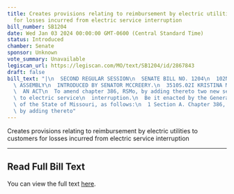 ```yaml
---
title: Creates provisions relating to reimbursement by electric utilities to customers
  for losses incurred from electric service interruption
bill_number: SB1204
date: Wed Jan 03 2024 00:00:00 GMT-0600 (Central Standard Time)
status: Introduced
chamber: Senate
sponsor: Unknown
vote_summary: Unavailable
legiscan_url: https://legiscan.com/MO/text/SB1204/id/2867843
draft: false
bill_text: "|\n  SECOND REGULAR SESSION\n  SENATE BILL NO. 1204\n  102ND GENERA L\
  \ ASSEMBLY\n  INTRODUCED BY SENATOR MCCREERY.\n  3510S.02I KRISTINA MARTIN, Secretary\n\
  \  AN ACT\n  To amend chapter 386, RSMo, by adding thereto two new sections relating\
  \ to electric service\n  interruption.\n  Be it enacted by the General Assembly\
  \ of the State of Missouri, as follows:\n  1 Section A. Chapter 386, RSMo, is amended\
  \ by adding thereto"
---
```

Creates provisions relating to reimbursement by electric utilities to customers for losses incurred from electric service interruption

---

## Read Full Bill Text

You can view the full text [here](https://legiscan.com/MO/text/SB1204/id/2867843).
